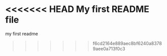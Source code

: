 <<<<<<< HEAD
My first README file
=======
my first readme
>>>>>>> f6cd2164e889aec8bf6240a83789aee0a713f0c3
